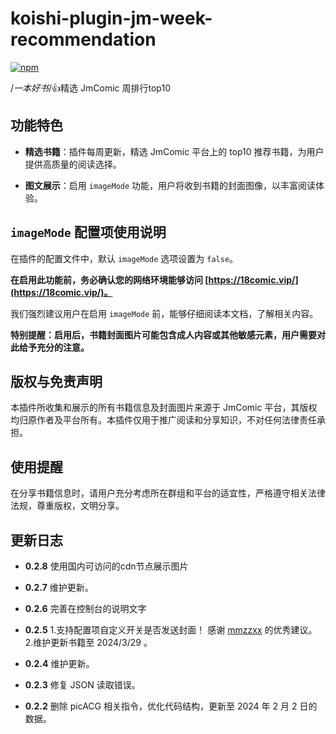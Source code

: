 # koishi-plugin-jm-week-recommendation

[![npm](https://www.npmjs.com/package/koishi-plugin-jm-week-recommendation)](https://www.npmjs.com/package/koishi-plugin-jm-week-recommendation)

/*一本好书*/👍精选 JmComic 周排行top10

## 功能特色

- **精选书籍**：插件每周更新，精选 JmComic 平台上的 top10 推荐书籍，为用户提供高质量的阅读选择。

- **图文展示**：启用 `imageMode` 功能，用户将收到书籍的封面图像，以丰富阅读体验。

## `imageMode` 配置项使用说明

在插件的配置文件中，默认 `imageMode` 选项设置为 `false`。

**在启用此功能前，务必确认您的网络环境能够访问 [https://18comic.vip/](https://18comic.vip/)。** 

我们强烈建议用户在启用 `imageMode` 前，能够仔细阅读本文档，了解相关内容。

**特别提醒：启用后，书籍封面图片可能包含成人内容或其他敏感元素，用户需要对此给予充分的注意。** 

## 版权与免责声明
本插件所收集和展示的所有书籍信息及封面图片来源于 JmComic 平台，其版权均归原作者及平台所有。本插件仅用于推广阅读和分享知识，不对任何法律责任承担。

## 使用提醒
在分享书籍信息时，请用户充分考虑所在群组和平台的适宜性，严格遵守相关法律法规，尊重版权，文明分享。


## 更新日志

- **0.2.8** 使用国内可访问的cdn节点展示图片

- **0.2.7** 维护更新。

- **0.2.6** 完善在控制台的说明文字

- **0.2.5** 1.支持配置项自定义开关是否发送封面！ 感谢 [mmzzxx](https://github.com/mmzzxx114514) 的优秀建议。 2.维护更新书籍至 2024/3/29 。

- **0.2.4** 维护更新。

- **0.2.3** 修复 JSON 读取错误。

- **0.2.2** 删除 picACG 相关指令，优化代码结构，更新至 2024 年 2 月 2 日的数据。